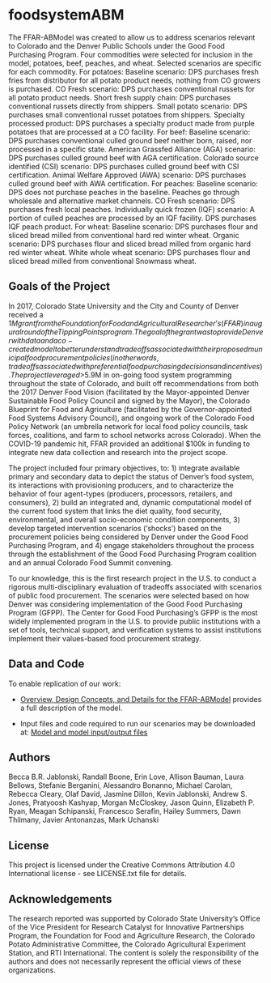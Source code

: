 
# foodsystemABM

The FFAR-ABModel was created to allow us to address scenarios relevant to Colorado and the Denver Public Schools under the Good Food Purchasing Program. Four commodities were selected for inclusion in the model, potatoes, beef, peaches, and wheat. Selected scenarios are specific for each commodity. For potatoes: Baseline scenario: DPS purchases fresh fries from distributor for all potato product needs, nothing from CO growers is purchased. CO Fresh scenario: DPS purchases conventional russets for all potato product needs. Short fresh supply chain: DPS purchases conventional russets directly from shippers. Small potato scenario: DPS purchases small conventional russet potatoes from shippers. Specialty processed product: DPS purchases a specialty product made from purple potatoes that are processed at a CO facility. For beef: Baseline scenario: DPS purchases conventional culled ground beef neither born, raised, nor processed in a specific state. American Grassfed Alliance (AGA) scenario: DPS purchases culled ground beef with AGA certification. Colorado source identified (CSI) scenario: DPS purchases culled ground beef with CSI certification. Animal Welfare Approved (AWA) scenario: DPS purchases culled ground beef with AWA certification. For peaches: Baseline scenario: DPS does not purchase peaches in the baseline. Peaches go through wholesale and alternative market channels. CO Fresh scenario: DPS purchases fresh local peaches. Individually quick frozen (IQF) scenario: A portion of culled peaches are processed by an IQF facility. DPS purchases IQF peach product. For wheat: Baseline scenario: DPS purchases flour and sliced bread milled from conventional hard red winter wheat. Organic scenario: DPS purchases flour and sliced bread milled from organic hard red winter wheat. White whole wheat scenario: DPS purchases flour and sliced bread milled from conventional Snowmass wheat.

## Goals of the Project

In 2017, Colorado State University and the City and County of Denver received a $1M grant from the Foundation for Food and Agricultural Researcher’s (FFAR) inaugural round of the Tipping Points program. The goal of the grant was to provide Denver with data and a co-created model to better understand tradeoffs associated with their proposed municipal food procurement policies (in other words, tradeoffs associated with preferential food purchasing decisions and incentives). The project leveraged >$5.9M in on-going food system programming throughout the state of Colorado, and built off recommendations from both the 2017 Denver Food Vision (facilitated by the Mayor-appointed Denver Sustainable Food Policy Council and signed by the Mayor), the Colorado Blueprint for Food and Agriculture (facilitated by the Governor-appointed Food Systems Advisory Council), and ongoing work of the Colorado Food Policy Network (an umbrella network for local food policy councils, task forces, coalitions, and farm to school networks across Colorado). When the COVID-19 pandemic hit, FFAR provided an additional $100k in funding to integrate new data collection and research into the project scope.

The project included four primary objectives, to: 1) integrate available primary and secondary data to depict the status of Denver’s food system, its interactions with provisioning producers, and to characterize the behavior of four agent-types (producers, processors, retailers, and consumers), 2) build an integrated and, dynamic computational model of the current food system that links the diet quality, food security, environmental, and overall socio-economic condition components, 3) develop targeted intervention scenarios (‘shocks’) based on the procurement policies being considered by Denver under the Good Food Purchasing Program, and 4) engage stakeholders throughout the process through the establishment of the Good Food Purchasing Program coalition and an annual Colorado Food Summit convening.

To our knowledge, this is the first research project in the U.S. to conduct a rigorous multi-disciplinary evaluation of tradeoffs associated with scenarios of public food procurement. The scenarios were selected based on how Denver was considering implementation of the Good Food Purchasing Program (GFPP). The Center for Good Food Purchasing’s GFPP is the most widely implemented program in the U.S. to provide public institutions with a set of tools, technical support, and verification systems to assist institutions implement their values-based food procurement strategy.

## Data and Code

To enable replication of our work: 

  * [Overview, Design Concepts, and Details for the FFAR-ABModel](https://github.com/CSU-Local-and-Regional-Food-Systems/foodsystemABM/blob/main/FFAR_ABM_Full_ODD_Nov_2022.docx) provides a full description of the model. 
  
  * Input files and code required to run our scenarios may be downloaded at: [Model and model input/output files](https://www.dropbox.com/sh/ltchf4n4ye7yd7v/AAAo8lu8oHLHVspBMxN2Vw_ya?dl=0)

## Authors

Becca B.R. Jablonski, Randall Boone, Erin Love, Allison Bauman, Laura Bellows, Stefanie Berganini, Alessandro Bonanno, Michael Carolan, Rebecca Cleary, Olaf David, Jasmine Dillon, Kevin Jablonski, Andrew S. Jones, Pratyoosh Kashyap, Morgan McCloskey, Jason Quinn, Elizabeth P. Ryan, Meagan Schipanski, Francesco Serafin, Hailey Summers, Dawn Thilmany, Javier Antonanzas, Mark Uchanski 

## License

This project is licensed under the Creative Commons Attribution 4.0 International license - see LICENSE.txt file for details. 

## Acknowledgements

The research reported was supported by Colorado State University’s Office of the Vice President for Research Catalyst for Innovative Partnerships Program, the Foundation for Food and Agriculture Research, the Colorado Potato Administrative Committee, the Colorado Agricultural Experiment Station, and RTI International. The content is solely the responsibility of the authors and does not necessarily represent the official views of these organizations.
